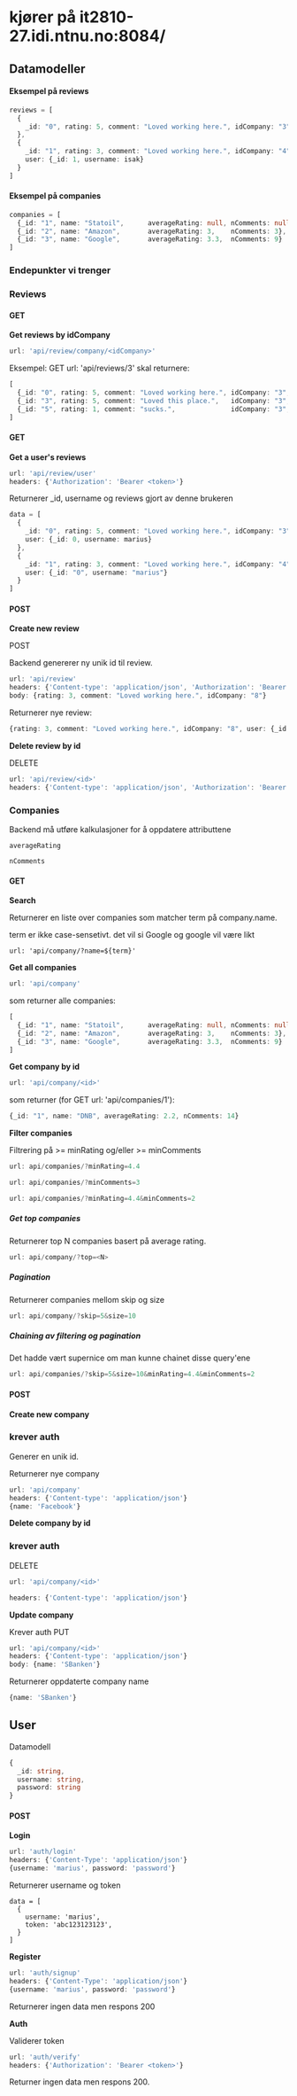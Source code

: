 # kjører på it2810-27.idi.ntnu.no:8084/

## Datamodeller

#### Eksempel på reviews

```typescript
reviews = [
  {
    _id: "0", rating: 5, comment: "Loved working here.", idCompany: "3", 		user: {_id: "0", username: "marius"}
  },	
  {
    _id: "1", rating: 3, comment: "Loved working here.", idCompany: "4", 
  	user: {_id: 1, username: isak}
  } 
]
```



#### Eksempel på companies

```typescript
companies = [
  {_id: "1", name: "Statoil",      averageRating: null, nComments: null},
  {_id: "2", name: "Amazon",       averageRating: 3,    nComments: 3},
  {_id: "3", name: "Google",       averageRating: 3.3,  nComments: 9}
]
```



### Endepunkter vi trenger

### Reviews

#### GET

**Get reviews by idCompany**

```typescript
url: 'api/review/company/<idCompany>'
```

Eksempel:
GET url: 'api/reviews/3' skal returnere:

```typescript
[
  {_id: "0", rating: 5, comment: "Loved working here.", idCompany: "3", idUser: "0", username: "marius"},
  {_id: "3", rating: 5, comment: "Loved this place.",   idCompany: "3", idUser: "0", username: "marius"},
  {_id: "5", rating: 1, comment: "sucks.",              idCompany: "3", idUser: "2", username: "jdawg"}
]
```

#### GET

**Get a user's reviews**

```typescript
url: 'api/review/user'
headers: {'Authorization': 'Bearer <token>'}
```

Returnerer _id, username og reviews gjort av denne brukeren

```typescript
data = [
  {
    _id: "0", rating: 5, comment: "Loved working here.", idCompany: "3", 		
    user: {_id: 0, username: marius}
  },	
  {
    _id: "1", rating: 3, comment: "Loved working here.", idCompany: "4", 
  	user: {_id: "0", username: "marius"}
  } 
]
```



#### POST

**Create new review**

POST

Backend genererer ny unik id til review.

```typescript
url: 'api/review'
headers: {'Content-type': 'application/json', 'Authorization': 'Bearer <token>'}
body: {rating: 3, comment: "Loved working here.", idCompany: "8"}
```

Returnerer nye review: 

```typescript
{rating: 3, comment: "Loved working here.", idCompany: "8", user: {_id: "0", username: "marius"}}
```



**Delete review by id**

DELETE

```typescript
url: 'api/review/<id>'
headers: {'Content-type': 'application/json', 'Authorization': 'Bearer <token>'}
```

### Companies

Backend må utføre kalkulasjoner for å oppdatere attributtene

```
averageRating
```

```
nComments
```



#### GET

**Search**

Returnerer en liste over companies som matcher term på company.name. 

term er ikke case-sensetivt. det vil si Google og google vil være likt

```
url: 'api/company/?name=${term}'
```

**Get all companies**

```typescript
url: 'api/company'
```

som returner alle companies:

```typescript
[
  {_id: "1", name: "Statoil",      averageRating: null, nComments: null},
  {_id: "2", name: "Amazon",       averageRating: 3,    nComments: 3},
  {_id: "3", name: "Google",       averageRating: 3.3,  nComments: 9}
]
```

**Get company by id**

```typescript
url: 'api/company/<id>'
```

som returner (for GET url: 'api/companies/1'):

```typescript
{_id: "1", name: "DNB", averageRating: 2.2, nComments: 14}
```

**Filter companies**

Filtrering på >= minRating og/eller >= minComments 

```typescript
url: api/companies/?minRating=4.4
```

```typescript
url: api/companies/?minComments=3
```

```typescript
url: api/companies/?minRating=4.4&minComments=2
```

##### **Get top companies**

Returnerer top N companies basert på average rating. 

```typescript
url: api/company/?top=<N>
```

##### **Pagination**

Returnerer companies mellom skip og size

```typescript
url: api/company/?skip=5&size=10
```

##### **Chaining av filtering og pagination**

Det hadde vært supernice om man kunne chainet disse query'ene

```typescript
url: api/companies/?skip=5&size=10&minRating=4.4&minComments=2
```



#### POST

**Create new company**

### krever auth

Generer en unik id.

Returnerer nye company

```typescript
url: 'api/company'
headers: {'Content-type': 'application/json'}
{name: 'Facebook'}
```



**Delete company by id**

### krever auth

DELETE

```typescript
url: 'api/company/<id>'
```

```typescript
headers: {'Content-type': 'application/json'}
```



**Update company**

Krever auth
PUT

```typescript
url: 'api/company/<id>'
headers: {'Content-type': 'application/json'}
body: {name: 'SBanken'}
```

Returnerer oppdaterte company name

```typescript
{name: 'SBanken'}
```





## User

Datamodell

```typescript
{
  _id: string,
  username: string,
  password: string
}
```

#### POST

**Login**

```typescript
url: 'auth/login'
headers: {'Content-Type': 'application/json'}
{username: 'marius', password: 'password'}
```

Returnerer username og token

```
data = [
  {
    username: 'marius',
    token: 'abc123123123',
  }
]
```

**Register**

```typescript
url: 'auth/signup'
headers: {'Content-Type': 'application/json'}
{username: 'marius', password: 'password'}
```

Returnerer ingen data men respons 200

**Auth**

Validerer token

```typescript
url: 'auth/verify'
headers: {'Authorization': 'Bearer <token>'}
```

Returner ingen data men respons 200.
